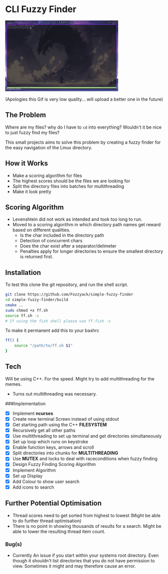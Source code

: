 # CLI Fuzzy Finder

![Poor quality gif](./demo.gif)

(Apologies this Gif is very low quality... will upload a better one in the future)

## The Problem

Where are my files? why do I have to ```cd``` into everything? Wouldn't it be nice to just fuzzy find my files?

This small projects aims to solve this problem by creating a fuzzy finder for the easy navigation of the Linux
directory.

## How it Works

- Make a scoring algorithm for files
- The highest scores should be the files we are looking for
- Split the directory files into batches for multithreading
- Make it look pretty

## Scoring Algorithm

- Levenshtein did not work as intended and took too long to run.
- Moved to a scoring algorithm in which directory path names get reward based on different qualities.
    - Is the char included in the directory path
    - Detection of concurrent chars
    - Does the char exist after a separator/delimeter
    - Penalties apply for longer directories to ensure the smallest directory is returned first.

## Installation

To test this clone the git repository, and run the shell script. 

``` bash
git clone https://github.com/Fozzyack/simple-fuzzy-finder
cd simple-fuzzy-finder/build
cmake ..
sudo chmod +x ff.sh
source ff.sh -s 
# If using the fish shell please use ff.fish -s
```

To make it permanent add this to your bashrc

```bash
ff() {
    source "/path/to/ff.sh $1"
}
```

## Tech 

Will be using C++. For the speed. Might try to add multithreading for the memes.
- Turns out multithreading was necessary.

###Implementation

- [x] Implement __ncurses__
- [x] Create new terminal Screen instead of using stdout
- [x] Get starting path using the C++ __FILESYSTEM__
- [x] Recursively get all other paths
- [x] Use multithreading to set up terminal and get directories simultaneously
- [x] Set up loop which runs on keystroke 
- [x] Enable function keys, arrows and scroll 
- [x] Split directories into chunks for __MULTITHREADING__
- [x] Use __MUTEX__ and locks to deal with raceconditions when fuzzy finding
- [x] Design Fuzzy Finding Scoring Algorithm
- [x] Implement Algorithm 
- [x] Set up Display 
- [x] Add Colour to show user search
- [x] Add icons to search

## Further Potential Optimisation

- Thread scores need to get sorted from highest to lowest (Might be able to do further thread optimisation)
- There is no point in showing thousands of results for a search. Might be able to lower the resulting thread item
  count.

### Bug(s)

- Currently An issue if you start within your systems root directory. Even though it shouldn't list directories that you
  do not have permission to view. Sometimes it might and may therefore cause an error.
